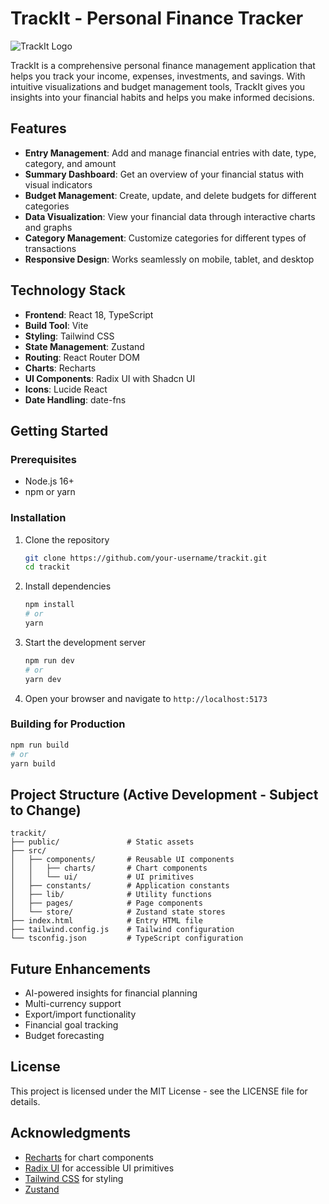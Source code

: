 # TrackIt - Personal Finance Tracker

![TrackIt Logo](/public/trackit.svg)

TrackIt is a comprehensive personal finance management application that helps you track your income, expenses, investments, and savings. With intuitive visualizations and budget management tools, TrackIt gives you insights into your financial habits and helps you make informed decisions.

## Features

- **Entry Management**: Add and manage financial entries with date, type, category, and amount
- **Summary Dashboard**: Get an overview of your financial status with visual indicators
- **Budget Management**: Create, update, and delete budgets for different categories
- **Data Visualization**: View your financial data through interactive charts and graphs
- **Category Management**: Customize categories for different types of transactions
- **Responsive Design**: Works seamlessly on mobile, tablet, and desktop

## Technology Stack

- **Frontend**: React 18, TypeScript
- **Build Tool**: Vite
- **Styling**: Tailwind CSS
- **State Management**: Zustand
- **Routing**: React Router DOM
- **Charts**: Recharts
- **UI Components**: Radix UI with Shadcn UI
- **Icons**: Lucide React
- **Date Handling**: date-fns

## Getting Started

### Prerequisites

- Node.js 16+
- npm or yarn

### Installation

1. Clone the repository

   ```bash
   git clone https://github.com/your-username/trackit.git
   cd trackit
   ```

2. Install dependencies

   ```bash
   npm install
   # or
   yarn
   ```

3. Start the development server

   ```bash
   npm run dev
   # or
   yarn dev
   ```

4. Open your browser and navigate to `http://localhost:5173`

### Building for Production

```bash
npm run build
# or
yarn build
```

<!-- tell that development is active and can be updated -->

## Project Structure (Active Development - Subject to Change)

```
trackit/
├── public/               # Static assets
├── src/
│   ├── components/       # Reusable UI components
│   │   ├── charts/       # Chart components
│   │   └── ui/           # UI primitives
│   ├── constants/        # Application constants
│   ├── lib/              # Utility functions
│   ├── pages/            # Page components
│   └── store/            # Zustand state stores
├── index.html            # Entry HTML file
├── tailwind.config.js    # Tailwind configuration
└── tsconfig.json         # TypeScript configuration
```

## Future Enhancements

- AI-powered insights for financial planning
- Multi-currency support
- Export/import functionality
- Financial goal tracking
- Budget forecasting

## License

This project is licensed under the MIT License - see the LICENSE file for details.

## Acknowledgments

- [Recharts](https://recharts.org/en-US/) for chart components
- [Radix UI](https://www.radix-ui.com/) for accessible UI primitives
- [Tailwind CSS](https://tailwindcss.com/) for styling
- [Zustand](https://github.com/pmndrs/zustand)
